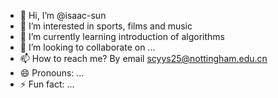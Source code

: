 - 👋 Hi, I’m @isaac-sun
- 👀 I’m interested in sports, films and music
- 🌱 I’m currently learning introduction of algorithms
- 💞️ I’m looking to collaborate on ...
- 📫 How to reach me? By email scyys25@nottingham.edu.cn
- 😄 Pronouns: ...
- ⚡ Fun fact: ...

<!---
isaac-sun/isaac-sun is a ✨ special ✨ repository because its `README.md` (this file) appears on your GitHub profile.
You can click the Preview link to take a look at your changes.
--->
